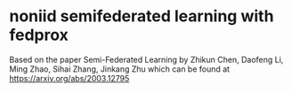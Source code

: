 # noniid semifederated learning with fedprox
Based on the paper Semi-Federated Learning by Zhikun Chen, Daofeng Li, Ming Zhao, Sihai Zhang, Jinkang Zhu which can be found at https://arxiv.org/abs/2003.12795
